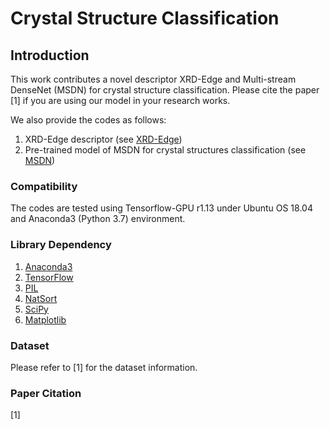 # Crystal Structure Classification

## Introduction
This work contributes a novel descriptor XRD-Edge and Multi-stream DenseNet (MSDN) for crystal structure classification.
Please cite the paper [1] if you are using our model in your research works.

We also provide the codes as follows:
  1) XRD-Edge descriptor (see [XRD-Edge](https://github.com/tiongleslie/crystal-structure-classification/tree/master/XRD-Edge))
  2) Pre-trained model of MSDN for crystal structures classification (see [MSDN](https://github.com/tiongleslie/crystal-structure-classification/tree/master/MSDN))

### Compatibility
The codes are tested using Tensorflow-GPU r1.13 under Ubuntu OS 18.04 and Anaconda3 (Python 3.7) environment.

### Library Dependency
  1) [Anaconda3](https://www.anaconda.com/distribution/#download-section)
  2) [TensorFlow](https://www.tensorflow.org/install/pip)
  3) [PIL](https://anaconda.org/anaconda/pillow)
  4) [NatSort](https://pypi.org/project/natsort/)
  5) [SciPy](https://anaconda.org/anaconda/scipy)
  6) [Matplotlib](https://anaconda.org/conda-forge/matplotlib)

### Dataset
Please refer to [1] for the dataset information.

### Paper Citation
  [1]
